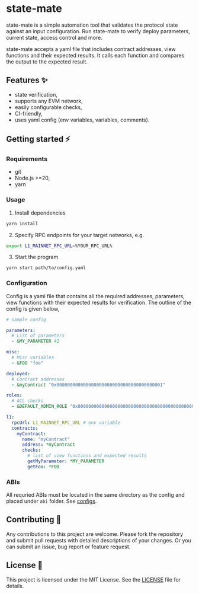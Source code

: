 # state-mate

state-mate is a simple automation tool that validates the protocol state against an input configuration. Run state-mate to verify deploy parameters, current state, access control and more.

state-mate accepts a yaml file that includes contract addresses, view functions and their expected results. It calls each function and compares the output to the expected result.

## Features ✨

- state verification,
- supports any EVM network,
- easily configurable checks,
- CI-friendly,
- uses yaml config (env variables, variables, comments).

## Getting started ⚡

### Requirements

- git
- Node.js >=20,
- yarn

### Usage

1. Install dependencies

```sh
yarn install
```

2. Specify RPC endpoints for your target networks, e.g.

```sh
export L1_MAINNET_RPC_URL=%YOUR_RPC_URL%
```

3. Start the program

```sh
yarn start path/to/config.yaml
```

### Configuration

Config is a yaml file that contains all the required addresses, parameters, view functions with their expected results for verification. The outline of the config is given below,

```yaml
# Sample config

parameters:
  # List of parameters
  - &MY_PARAMETER 42

misc:
  # Misc variables
  - &FOO "foo"

deployed:
  # Contract addresses
  - &myContract "0x0000000000000000000000000000000000000001"

roles:
  # ACL checks
  - &DEFAULT_ADMIN_ROLE "0x0000000000000000000000000000000000000000000000000000000000000000"

l1:
  rpcUrl: L1_MAINNET_RPC_URL # env variable
  contracts:
    myContract:
      name: "myContract"
      address: *myContract
      checks:
        # list of view functions and expected results
        getMyParameter: *MY_PARAMETER
        getFoo: *FOO
```

### ABIs

All requried ABIs must be located in the same directory as the config and placed under `abi` folder. See [configs](/configs/).

## Contributing 🔧

Any contributions to this project are welcome. Please fork the repository and submit pull requests with detailed descriptions of your changes. Or you can submit an issue, bug report or feature request.

## License 📃

This project is licensed under the MIT License. See the [LICENSE](/LICENSE) file for details.
